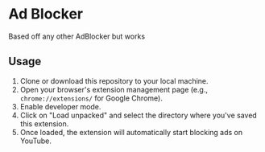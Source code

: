# Ad Blocker

Based off any other AdBlocker but works

## Usage

1. Clone or download this repository to your local machine.
2. Open your browser's extension management page (e.g., `chrome://extensions/` for Google Chrome).
3. Enable developer mode.
4. Click on "Load unpacked" and select the directory where you've saved this extension.
5. Once loaded, the extension will automatically start blocking ads on YouTube.
